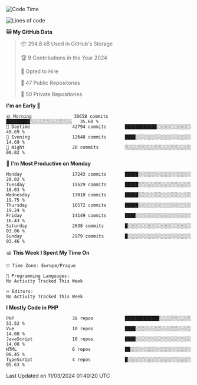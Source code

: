 <!--START_SECTION:waka-->
![Code Time](http://img.shields.io/badge/Code%20Time-1%2C583%20hrs%2058%20mins-blue)

![Lines of code](https://img.shields.io/badge/From%20Hello%20World%20I%27ve%20Written-26.9%20million%20lines%20of%20code-blue)

**🐱 My GitHub Data** 

> 📦 294.8 kB Used in GitHub's Storage 
 > 
> 🏆 9 Contributions in the Year 2024
 > 
> 💼 Opted to Hire
 > 
> 📜 47 Public Repositories 
 > 
> 🔑 50 Private Repositories 
 > 
**I'm an Early 🐤** 

```text
🌞 Morning                30658 commits       █████████░░░░░░░░░░░░░░░░   35.60 % 
🌆 Daytime                42794 commits       ████████████░░░░░░░░░░░░░   49.69 % 
🌃 Evening                12648 commits       ████░░░░░░░░░░░░░░░░░░░░░   14.69 % 
🌙 Night                  20 commits          ░░░░░░░░░░░░░░░░░░░░░░░░░   00.02 % 
```
📅 **I'm Most Productive on Monday** 

```text
Monday                   17243 commits       █████░░░░░░░░░░░░░░░░░░░░   20.02 % 
Tuesday                  15529 commits       █████░░░░░░░░░░░░░░░░░░░░   18.03 % 
Wednesday                17010 commits       █████░░░░░░░░░░░░░░░░░░░░   19.75 % 
Thursday                 16572 commits       █████░░░░░░░░░░░░░░░░░░░░   19.24 % 
Friday                   14149 commits       ████░░░░░░░░░░░░░░░░░░░░░   16.43 % 
Saturday                 2638 commits        █░░░░░░░░░░░░░░░░░░░░░░░░   03.06 % 
Sunday                   2979 commits        █░░░░░░░░░░░░░░░░░░░░░░░░   03.46 % 
```


📊 **This Week I Spent My Time On** 

```text
🕑︎ Time Zone: Europe/Prague

💬 Programming Languages: 
No Activity Tracked This Week

🔥 Editors: 
No Activity Tracked This Week
```

**I Mostly Code in PHP** 

```text
PHP                      38 repos            █████████████░░░░░░░░░░░░   53.52 % 
Vue                      10 repos            ████░░░░░░░░░░░░░░░░░░░░░   14.08 % 
JavaScript               10 repos            ████░░░░░░░░░░░░░░░░░░░░░   14.08 % 
HTML                     6 repos             ██░░░░░░░░░░░░░░░░░░░░░░░   08.45 % 
TypeScript               4 repos             █░░░░░░░░░░░░░░░░░░░░░░░░   05.63 % 
```




 Last Updated on 11/03/2024 01:40:20 UTC
<!--END_SECTION:waka-->
<!--
**AlexKratky/AlexKratky** is a ✨ _special_ ✨ repository because its `README.md` (this file) appears on your GitHub profile.

Here are some ideas to get you started:

- 🔭 I’m currently working on ...
- 🌱 I’m currently learning ...
- 👯 I’m looking to collaborate on ...
- 🤔 I’m looking for help with ...
- 💬 Ask me about ...
- 📫 How to reach me: ...
- 😄 Pronouns: ...
- ⚡ Fun fact: ...
-->
